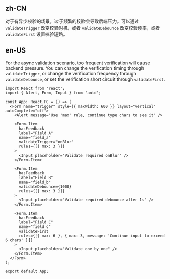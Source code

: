 ## zh-CN

对于有异步校验的场景，过于频繁的校验会导致后端压力。可以通过 `validateTrigger` 改变校验时机，或者 `validateDebounce` 改变校验频率，或者 `validateFirst` 设置校验短路。

## en-US

For the async validation scenario, too frequent verification will cause backend pressure. You can change the verification timing through `validateTrigger`, or change the verification frequency through `validateDebounce`, or set the verification short circuit through `validateFirst`.
```tsx
import React from 'react';
import { Alert, Form, Input } from 'antd';

const App: React.FC = () => (
  <Form name="trigger" style={{ maxWidth: 600 }} layout="vertical" autoComplete="off">
    <Alert message="Use 'max' rule, continue type chars to see it" />

    <Form.Item
      hasFeedback
      label="Field A"
      name="field_a"
      validateTrigger="onBlur"
      rules={[{ max: 3 }]}
    >
      <Input placeholder="Validate required onBlur" />
    </Form.Item>

    <Form.Item
      hasFeedback
      label="Field B"
      name="field_b"
      validateDebounce={1000}
      rules={[{ max: 3 }]}
    >
      <Input placeholder="Validate required debounce after 1s" />
    </Form.Item>

    <Form.Item
      hasFeedback
      label="Field C"
      name="field_c"
      validateFirst
      rules={[{ max: 6 }, { max: 3, message: 'Continue input to exceed 6 chars' }]}
    >
      <Input placeholder="Validate one by one" />
    </Form.Item>
  </Form>
);

export default App;
```
